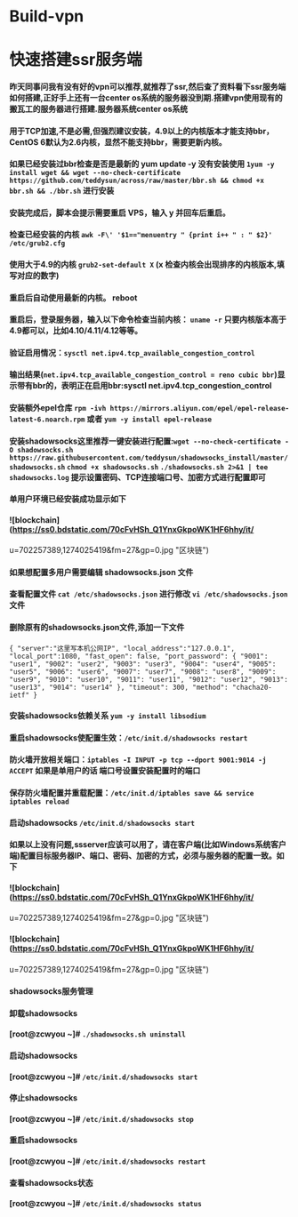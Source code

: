 # Build-vpn
# 快速搭建ssr服务端
#### 昨天同事问我有没有好的vpn可以推荐,就推荐了ssr,然后查了资料看下ssr服务端如何搭建,正好手上还有一台center os系统的服务器没到期.搭建vpn使用现有的搬瓦工的服务器进行搭建.服务器系统center os系统

#### 用于TCP加速,不是必需,但强烈建议安装，4.9以上的内核版本才能支持bbr，CentOS 6默认为2.6内核，显然不能支持bbr，需要更新内核。
#### 如果已经安装过bbr检查是否是最新的 yum update -y 没有安装使用 `1yum -y install wget && wget --no-check-certificate https://github.com/teddysun/across/raw/master/bbr.sh && chmod +x bbr.sh && ./bbr.sh` 进行安装
#### 安装完成后，脚本会提示需要重启 VPS，输入 y 并回车后重启。
#### 检查已经安装的内核 `awk -F\' '$1=="menuentry " {print i++ " : " $2}' /etc/grub2.cfg `
#### 使用大于4.9的内核 `grub2-set-default X` (x 检查内核会出现排序的内核版本,填写对应的数字)
#### 重启后自动使用最新的内核。 reboot
#### 重启后，登录服务器，输入以下命令检查当前内核： `uname -r` 只要内核版本高于4.9都可以，比如4.10/4.11/4.12等等。
#### 验证启用情况：`sysctl net.ipv4.tcp_available_congestion_control`
#### 输出结果(`net.ipv4.tcp_available_congestion_control = reno cubic bbr`)显示带有bbr的，表明正在启用bbr:sysctl net.ipv4.tcp_congestion_control
#### 安装额外epel仓库 `rpm -ivh https://mirrors.aliyun.com/epel/epel-release-latest-6.noarch.rpm` 或者 `yum -y install epel-release`
#### 安装shadowsocks这里推荐一键安装进行配置:`wget --no-check-certificate -O shadowsocks.sh https://raw.githubusercontent.com/teddysun/shadowsocks_install/master/shadowsocks.sh`  `chmod +x shadowsocks.sh`  `./shadowsocks.sh 2>&1 | tee shadowsocks.log` 提示设置密码、TCP连接端口号、加密方式进行配置即可 
#### 单用户环境已经安装成功显示如下
#### ![blockchain](https://ss0.bdstatic.com/70cFvHSh_Q1YnxGkpoWK1HF6hhy/it/
u=702257389,1274025419&fm=27&gp=0.jpg "区块链")
#### 如果想配置多用户需要编辑 shadowsocks.json 文件
#### 查看配置文件 `cat /etc/shadowsocks.json` 进行修改 `vi /etc/shadowsocks.json` 文件
#### 删除原有的shadowsocks.json文件,添加一下文件

`{
    "server":"这里写本机公网IP",
    "local_address":"127.0.0.1",
    "local_port":1080,
    "fast_open": false,
    "port_password": {
        "9001": "user1",
        "9002": "user2",
        "9003": "user3",
        "9004": "user4",
        "9005": "user5",
        "9006": "user6",
        "9007": "user7",
        "9008": "user8",
        "9009": "user9",
        "9010": "user10",
        "9011": "user11",
        "9012": "user12",
        "9013": "user13",
        "9014": "user14"
    },
    "timeout": 300,
    "method": "chacha20-ietf"
}`


#### 安装shadowsocks依赖关系 `yum -y install libsodium`
#### 重启shadowsocks使配置生效：`/etc/init.d/shadowsocks restart`
#### 防火墙开放相关端口：`iptables -I INPUT -p tcp --dport 9001:9014 -j ACCEPT` 如果是单用户的话 端口号设置安装配置时的端口
#### 保存防火墙配置并重载配置：`/etc/init.d/iptables save && service iptables reload`
#### 启动shadowsocks  `/etc/init.d/shadowsocks start`
#### 如果以上没有问题,ssserver应该可以用了，请在客户端(比如Windows系统客户端)配置目标服务器IP、端口、密码、加密的方式，必须与服务器的配置一致。如下
#### ![blockchain](https://ss0.bdstatic.com/70cFvHSh_Q1YnxGkpoWK1HF6hhy/it/
u=702257389,1274025419&fm=27&gp=0.jpg "区块链")
#### ![blockchain](https://ss0.bdstatic.com/70cFvHSh_Q1YnxGkpoWK1HF6hhy/it/
u=702257389,1274025419&fm=27&gp=0.jpg "区块链")
#### shadowsocks服务管理
#### 卸载shadowsocks

#### [root@zcwyou ~]# `./shadowsocks.sh uninstall`
#### 启动shadowsocks

#### [root@zcwyou ~]# `/etc/init.d/shadowsocks start`
#### 停止shadowsocks

#### [root@zcwyou ~]# `/etc/init.d/shadowsocks stop`
#### 重启shadowsocks

#### [root@zcwyou ~]# `/etc/init.d/shadowsocks restart`
#### 查看shadowsocks状态

#### [root@zcwyou ~]# `/etc/init.d/shadowsocks status`


 
